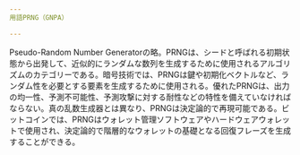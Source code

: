 ```yaml
---
用語PRNG（GNPA）

---
```

Pseudo-Random Number Generatorの略。PRNGは、シードと呼ばれる初期状態から出発して、近似的にランダムな数列を生成するために使用されるアルゴリズムのカテゴリーである。暗号技術では、PRNGは鍵や初期化ベクトルなど、ランダム性を必要とする要素を生成するために使用される。優れたPRNGは、出力の均一性、予測不可能性、予測攻撃に対する耐性などの特性を備えていなければならない。真の乱数生成器とは異なり、PRNGは決定論的で再現可能である。ビットコインでは、PRNGはウォレット管理ソフトウェアやハードウェアウォレットで使用され、決定論的で階層的なウォレットの基礎となる回復フレーズを生成することができる。